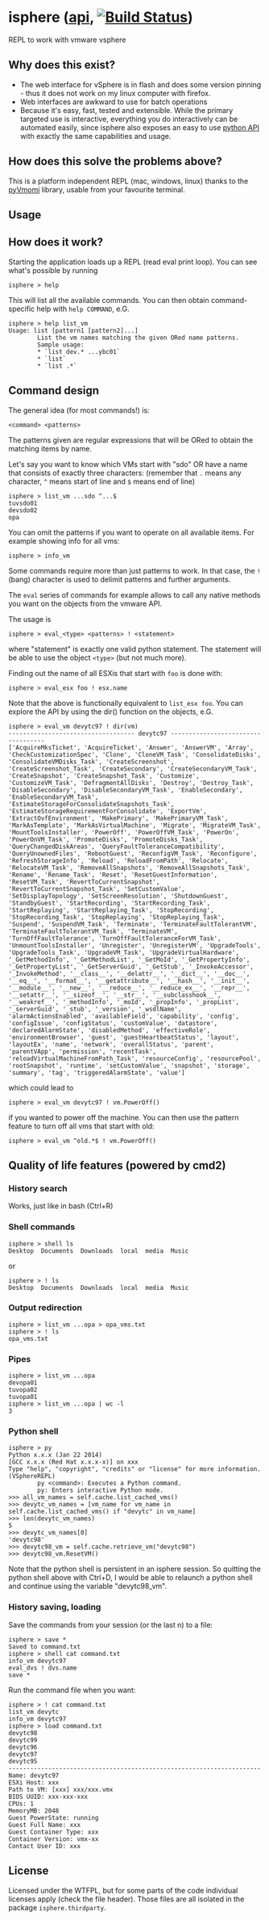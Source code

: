 isphere ([api](http://max.riehl.io/isphere/), [![Build Status](https://travis-ci.org/mriehl/isphere.svg?branch=master)](https://travis-ci.org/mriehl/isphere))
=======

REPL to work with vmware vsphere


Why does this exist?
--------------------

* The web interface for vSphere is in flash and does some version pinning - thus it does not work on my linux computer with firefox.
* Web interfaces are awkward to use for batch operations
* Because it's easy, fast, tested and extensible. While the primary targeted use is interactive, everything you do interactively can be automated easily, since isphere also exposes an easy to use [python API](http://max.riehl.io/isphere/) with exactly the same capabilities and usage.


How does this solve the problems above?
---------------------------------------
This is a platform independent REPL (mac, windows, linux) thanks to the [pyVmomi](https://pypi.python.org/pypi/pyvmomi) library, usable from your favourite terminal.


Usage
-----

## How does it work?

Starting the application loads up a REPL (read eval print loop). You can see what's possible by running
```
isphere > help
```

This will list all the available commands. You can then obtain command-specific help with `help COMMAND`, e.G.

```
isphere > help list_vm
Usage: list [pattern1 [pattern2]...]
        List the vm names matching the given ORed name patterns.
        Sample usage:
        * `list dev.* ...ybc01`
        * `list`
        * `list .*`
```

## Command design

The general idea (for most commands!) is:

```
<command> <patterns>
```

The patterns given are regular expressions that will be ORed to obtain the matching items by name.

Let's say you want to know which VMs start with "sdo" OR have a name that consists of exactly three characters: (remember that `.` means any character, `^` means start of line and `$` means end of line)

```
isphere > list_vm ...sdo ^...$
tuvsdo01
devsdo02
opa
```

You can omit the patterns if you want to operate on all available items. For example showing info for all vms:

```
isphere > info_vm
```

Some commands require more than just patterns to work.
In that case, the `!` (bang) character is used to delimit patterns and further arguments.

The `eval` series of commands for example allows to call any native methods you want on the objects from the vmware API.

The usage is
```
isphere > eval_<type> <patterns> ! <statement>
```
where "statement" is exactly one valid python statement. The statement will be able to use the object `<type>` (but not much more).

Finding out the name of all ESXis that start with `foo` is done with:

```
isphere > eval_esx foo ! esx.name
```

Note that the above is functionally equivalent to `list_esx foo`. You can explore the API by using the dir() function on the objects, e.G.

```
isphere > eval_vm devytc97 ! dir(vm)
----------------------------------- devytc97 -----------------------------------
['AcquireMksTicket', 'AcquireTicket', 'Answer', 'AnswerVM', 'Array', 'CheckCustomizationSpec', 'Clone', 'CloneVM_Task', 'ConsolidateDisks', 'ConsolidateVMDisks_Task', 'CreateScreenshot', 'CreateScreenshot_Task', 'CreateSecondary', 'CreateSecondaryVM_Task', 'CreateSnapshot', 'CreateSnapshot_Task', 'Customize', 'CustomizeVM_Task', 'DefragmentAllDisks', 'Destroy', 'Destroy_Task', 'DisableSecondary', 'DisableSecondaryVM_Task', 'EnableSecondary', 'EnableSecondaryVM_Task', 'EstimateStorageForConsolidateSnapshots_Task', 'EstimateStorageRequirementForConsolidate', 'ExportVm', 'ExtractOvfEnvironment', 'MakePrimary', 'MakePrimaryVM_Task', 'MarkAsTemplate', 'MarkAsVirtualMachine', 'Migrate', 'MigrateVM_Task', 'MountToolsInstaller', 'PowerOff', 'PowerOffVM_Task', 'PowerOn', 'PowerOnVM_Task', 'PromoteDisks', 'PromoteDisks_Task', 'QueryChangedDiskAreas', 'QueryFaultToleranceCompatibility', 'QueryUnownedFiles', 'RebootGuest', 'ReconfigVM_Task', 'Reconfigure', 'RefreshStorageInfo', 'Reload', 'ReloadFromPath', 'Relocate', 'RelocateVM_Task', 'RemoveAllSnapshots', 'RemoveAllSnapshots_Task', 'Rename', 'Rename_Task', 'Reset', 'ResetGuestInformation', 'ResetVM_Task', 'RevertToCurrentSnapshot', 'RevertToCurrentSnapshot_Task', 'SetCustomValue', 'SetDisplayTopology', 'SetScreenResolution', 'ShutdownGuest', 'StandbyGuest', 'StartRecording', 'StartRecording_Task', 'StartReplaying', 'StartReplaying_Task', 'StopRecording', 'StopRecording_Task', 'StopReplaying', 'StopReplaying_Task', 'Suspend', 'SuspendVM_Task', 'Terminate', 'TerminateFaultTolerantVM', 'TerminateFaultTolerantVM_Task', 'TerminateVM', 'TurnOffFaultTolerance', 'TurnOffFaultToleranceForVM_Task', 'UnmountToolsInstaller', 'Unregister', 'UnregisterVM', 'UpgradeTools', 'UpgradeTools_Task', 'UpgradeVM_Task', 'UpgradeVirtualHardware', '_GetMethodInfo', '_GetMethodList', '_GetMoId', '_GetPropertyInfo', '_GetPropertyList', '_GetServerGuid', '_GetStub', '_InvokeAccessor', '_InvokeMethod', '__class__', '__delattr__', '__dict__', '__doc__', '__eq__', '__format__', '__getattribute__', '__hash__', '__init__', '__module__', '__new__', '__reduce__', '__reduce_ex__', '__repr__', '__setattr__', '__sizeof__', '__str__', '__subclasshook__', '__weakref__', '_methodInfo', '_moId', '_propInfo', '_propList', '_serverGuid', '_stub', '_version', '_wsdlName', 'alarmActionsEnabled', 'availableField', 'capability', 'config', 'configIssue', 'configStatus', 'customValue', 'datastore', 'declaredAlarmState', 'disabledMethod', 'effectiveRole', 'environmentBrowser', 'guest', 'guestHeartbeatStatus', 'layout', 'layoutEx', 'name', 'network', 'overallStatus', 'parent', 'parentVApp', 'permission', 'recentTask', 'reloadVirtualMachineFromPath_Task', 'resourceConfig', 'resourcePool', 'rootSnapshot', 'runtime', 'setCustomValue', 'snapshot', 'storage', 'summary', 'tag', 'triggeredAlarmState', 'value']
```

which could lead to

```
isphere > eval_vm devytc97 ! vm.PowerOff()
```

if you wanted to power off the machine.
You can then use the pattern feature to turn off all vms that start with old:

```
isphere > eval_vm ^old.*$ ! vm.PowerOff()
```


## Quality of life features (powered by cmd2)
### History search

Works, just like in bash (Ctrl+R)

### Shell commands

```
isphere > shell ls
Desktop  Documents  Downloads  local  media  Music
```

or
```
isphere > ! ls
Desktop  Documents  Downloads  local  media  Music
```

### Output redirection
```
isphere > list_vm ...opa > opa_vms.txt
isphere > ! ls
opa_vms.txt
```

### Pipes
```
isphere > list_vm ...opa
devopa01
tuvopa02
tuvopa01
isphere > list_vm ...opa | wc -l
3
```

### Python shell
```
isphere > py
Python x.x.x (Jan 22 2014)
[GCC x.x.x (Red Hat x.x.x-x)] on xxx
Type "help", "copyright", "credits" or "license" for more information.
(VSphereREPL)
        py <command>: Executes a Python command.
        py: Enters interactive Python mode.
>>> all_vm_names = self.cache.list_cached_vms()
>>> devytc_vm_names = [vm_name for vm_name in self.cache.list_cached_vms() if "devytc" in vm_name]
>>> len(devytc_vm_names) 
5
>>> devytc_vm_names[0] 
'devytc98'
>>> devytc98_vm = self.cache.retrieve_vm("devytc98")
>>> devytc98_vm.ResetVM()
```

Note that the python shell is persistent in an isphere session. So quitting the python shell above with Ctrl+D, I would be able to relaunch a python shell and continue using the variable "devytc98_vm".

### History saving, loading

Save the commands from your session (or the last n) to a file:

```
isphere > save *
Saved to command.txt
isphere > shell cat command.txt
info_vm devytc97
eval_dvs ! dvs.name
save *
```

Run the command file when you want:

```
isphere > ! cat command.txt
list_vm devytc
info_vm devytc97
isphere > load command.txt
devytc98
devytc99
devytc96
devytc97
devytc95
----------------------------------------------------------------------
Name: devytc97
ESXi Host: xxx
Path to VM: [xxx] xxx/xxx.vmx
BIOS UUID: xxx-xxx-xxx
CPUs: 1
MemoryMB: 2048
Guest PowerState: running
Guest Full Name: xxx
Guest Container Type: xxx
Container Version: vmx-xx
Contact User ID: xxx
```

License
-------

Licensed under the WTFPL, but for some parts of the code individual licenses apply (check the file header). Those files are all isolated in the package `isphere.thirdparty`.
